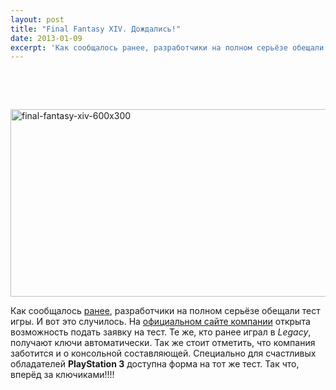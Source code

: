 ```yaml
---
layout: post
title: "Final Fantasy XIV. Дождались!"
date: 2013-01-09
excerpt: 'Как сообщалось ранее, разработчики на полном серьёзе обещали тест игры. И вот это случилось. На официальном сайте компании открыта возможность подать заявку на тест. Те же, кто ранее играл в Legacy, получают ключи автоматически. '
---
```


&nbsp;

&nbsp;

<img class="size-full wp-image-304 aligncenter" alt="final-fantasy-xiv-600x300" src="http://gamersoul.ru/wp-content/uploads/2013/01/final-fantasy-xiv-600x300.jpg" width="600" height="300" />

Как сообщалось <a href="http://gamersoul.ru/final-fantasy-14-a-realm-reborn-%D0%B7%D0%B1%D1%82/">ранее</a>, разработчики на полном серьёзе обещали тест игры. И вот это случилось. На <a href="https://secure.square-enix.com/enqt/s/run?sq=8e88201460baec8c01cbc2182a8a02d82a14d98dada31b15108c2a2b819d2e88aefec9c22b8f4851ad02068ce19befdaa08c593be2da958f6412bdcf84de">официальном сайте компании</a> открыта возможность подать заявку на тест. Те же, кто ранее играл в <em>Legacy</em>, получают ключи автоматически. Так же стоит отметить, что компания заботится и о консольной составляющей. Специально для счастливых обладателей <strong>PlayStation 3</strong> доступна форма на тот же тест. Так что, вперёд за ключиками!!!!